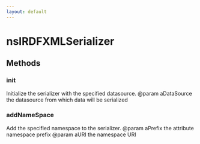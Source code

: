 ```yaml
---
layout: default
---
```


# nsIRDFXMLSerializer #

## Methods ##

### init ###

Initialize the serializer with the specified datasource.
@param aDataSource the datasource from which data will be
  serialized


### addNameSpace ###

Add the specified namespace to the serializer.
@param aPrefix the attribute namespace prefix
@param aURI the namespace URI


